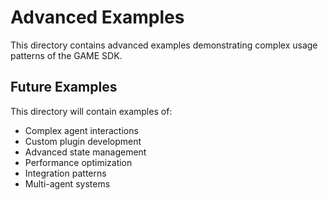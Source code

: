 # Advanced Examples

This directory contains advanced examples demonstrating complex usage patterns of the GAME SDK.

## Future Examples

This directory will contain examples of:
- Complex agent interactions
- Custom plugin development
- Advanced state management
- Performance optimization
- Integration patterns
- Multi-agent systems
